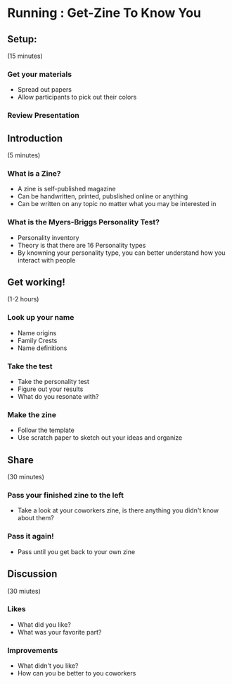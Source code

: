 # Running : Get-Zine To Know You

## Setup:
(15 minutes)
### Get your materials
- Spread out papers
- Allow participants to pick out their colors
### Review Presentation

## Introduction
(5 minutes)
### What is a Zine?
- A zine is self-published magazine
- Can be handwritten, printed, pubslished online or anything
- Can be written on any topic no matter what you may be interested in
### What is the Myers-Briggs Personality Test?
- Personality inventory 
- Theory is that there are 16 Personality types
- By knowning your personality type, you can better understand how you interact with people 

## Get working!
(1-2 hours)
### Look up your name
- Name origins
- Family Crests
- Name definitions
### Take the test
- Take the personality test
- Figure out your results
- What do you resonate with?
### Make the zine
- Follow the template
- Use scratch paper to sketch out your ideas and organize

## Share
(30 minutes)
### Pass your finished zine to the left
- Take a look at your coworkers zine, is there anything you didn't know about them?
### Pass it again!
- Pass until you get back to your own zine

## Discussion
(30 miutes)
### Likes
- What did you like?
- What was your favorite part?
### Improvements
- What didn't you like?
- How can you be better to you coworkers
